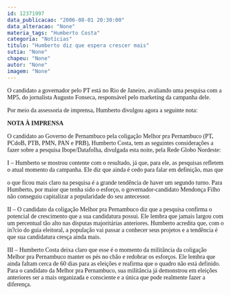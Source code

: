 ```yaml
---
id: 12371997
data_publicacao: "2006-08-01 20:30:00"
data_alteracao: "None"
materia_tags: "Humberto Costa"
categoria: "Notícias"
titulo: "Humberto diz que espera crescer mais"
sutia: "None"
chapeu: "None"
autor: "None"
imagem: "None"
---
```

<p><P><FONT face=Verdana>O candidato a governador pelo PT está no Rio de Janeiro, avaliando uma pesquisa com a MP5, do jornalista Augusto Fonseca, responsável pelo marketing da campanha dele.</FONT></P></p>
<p><P><FONT face=Verdana>Por meio da assessoria de imprensa, Humberto divulgou agora a seguinte nota: </FONT></P></p>
<p><P><FONT face=Verdana><STRONG>NOTA À IMPRENSA </STRONG></FONT></P></p>
<p><P><FONT face=Verdana>O candidato ao Governo de Pernambuco pela coligação Melhor pra Pernambuco (PT, PCdoB, PTB, PMN, PAN e PRB), Humberto Costa, tem as seguintes considerações a fazer sobre a pesquisa Ibope/Datafolha, divulgada esta noite, pela Rede Globo Nordeste:</FONT></P></p>
<p><P><FONT face=Verdana>I – Humberto se mostrou contente com o resultado, já que, para ele, as pesquisas refletem o atual momento da campanha. Ele diz que ainda é cedo para falar em definição, mas que</p>
<p> o que ficou mais claro na pesquisa é a grande tendência de haver um segundo turno. Para Humberto, por maior que tenha sido o esforço, o governador-candidato Mendonça Filho não conseguiu capitalizar a popularidade do seu antecessor. </FONT></P></p>
<p><P><FONT face=Verdana>II – O candidato da coligação Melhor pra Pernambuco diz que a pesquisa confirma o potencial de crescimento que a sua candidatura possui. Ele lembra que jamais largou com um percentual tão alto nas disputas majoritárias anteriores. Humberto acredita que, com o in?cio do guia eleitoral, a população vai passar a conhecer seus projetos e a tendência é que sua candidatura cresça ainda mais. </FONT></P></p>
<p><P><FONT face=Verdana>III – Humberto Costa deixa claro que esse é o momento da militância da coligação Melhor pra Pernambuco manter os pés no chão e redobrar os esforços. Ele lembra que ainda faltam cerca de 60 dias para as eleições e reafirma que o quadro não está definido. Para o candidato da Melhor pra Pernambuco, sua militância já demonstrou em eleições anteriores ser a mais organizada e consciente e a única que pode realmente fazer a diferença.</FONT> </P> </p>
